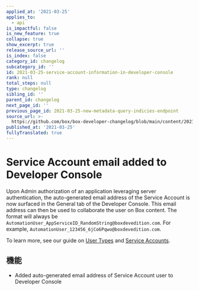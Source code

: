 ```yaml
---
applied_at: '2021-03-25'
applies_to:
  - api
is_impactful: false
is_new_feature: true
collapse: true
show_excerpt: true
release_source_url: ''
is_index: false
category_id: changelog
subcategory_id: ''
id: 2021-03-25-service-account-information-in-developer-console
rank: null
total_steps: null
type: changelog
sibling_id: ''
parent_id: changelog
next_page_id: ''
previous_page_id: 2021-03-25-new-metadata-query-indicies-endpoint
source_url: >-
  https://github.com/box/box-developer-changelog/blob/main/content/2021/03-25-service-account-information-in-developer-console.md
published_at: '2021-03-25'
fullyTranslated: true
---
```

# Service Account email added to Developer Console

Upon Admin authorization of an application leveraging server authentication, the auto-generated email address of the Service Account is now surfaced in the General tab of the Developer Console. This email address can then be used to collaborate the user on Box content. The format will always be `AutomationUser_AppServiceID_RandomString@boxdevedition.com`. For example, `AutomationUser_123456_6jCo6Pqwo@boxdevedition.com`.

To learn more, see our guide on [User Types][ut] and [Service Accounts][sa].

## 機能

* Added auto-generated email address of Service Account user to Developer Console

[ut]: https://developer.box.com/guides/authentication/user-types/

[sa]: https://developer.box.com/guides/authentication/user-types/service-account/

